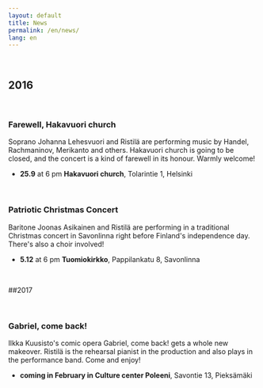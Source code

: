 ```yaml
---
layout: default
title: News
permalink: /en/news/
lang: en
---
```


<br/>

## 2016

<br/>

### Farewell, Hakavuori church

Soprano Johanna Lehesvuori and Ristilä are performing music by Handel, Rachmaninov, Merikanto and others. Hakavuori church is going to be closed, and the concert is a kind of farewell in its honour. Warmly welcome!

- __25.9__ at 6 pm __Hakavuori church__, Tolarintie 1, Helsinki

<br/>

### Patriotic Christmas Concert

Baritone Joonas Asikainen and Ristilä are performing in a traditional Christmas concert in Savonlinna right before Finland's independence day. There's also a choir involved!

- __5.12__ at 6 pm __Tuomiokirkko__, Pappilankatu 8, Savonlinna

<br/>

##2017

<br/>

### Gabriel, come back!

Ilkka Kuusisto's comic opera Gabriel, come back! gets a whole new makeover. Ristilä is the rehearsal pianist in the production and also plays in the performance band. Come and enjoy!

- __coming in February in Culture center Poleeni__, Savontie 13, Pieksämäki

<br/>
